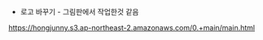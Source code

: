 - 로고 바꾸기 - 그림판에서 작업한것 같음    
   
https://hongjunny.s3.ap-northeast-2.amazonaws.com/0.+main/main.html
